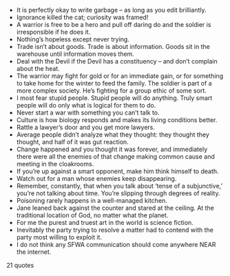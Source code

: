  - It is perfectly okay to write garbage – as long as you edit brilliantly.
 - Ignorance killed the cat; curiosity was framed!
 - A warrior is free to be a hero and pull off daring do and the soldier is irresponsible if he does it.
 - Nothing’s hopeless except never trying.
 - Trade isn’t about goods. Trade is about information. Goods sit in the warehouse until information moves them.
 - Deal with the Devil if the Devil has a constituency – and don’t complain about the heat.
 - The warrior may fight for gold or for an immediate gain, or for something to take home for the winter to feed the family. The soldier is part of a more complex society. He’s fighting for a group ethic of some sort.
 - I most fear stupid people. Stupid people will do anything. Truly smart people will do only what is logical for them to do.
 - Never start a war with something you can’t talk to.
 - Culture is how biology responds and makes its living conditions better.
 - Rattle a lawyer’s door and you get more lawyers.
 - Average people didn’t analyze what they thought: they thought they thought, and half of it was gut reaction.
 - Change happened and you thought it was forever, and immediately there were all the enemies of that change making common cause and meeting in the cloakrooms.
 - If you’re up against a smart opponent, make him think himself to death.
 - Watch out for a man whose enemies keep disappearing.
 - Remember, constantly, that when you talk about ‘tense of a subjunctive,’ you’re not talking about time. You’re slipping through degrees of reality.
 - Poisoning rarely happens in a well-managed kitchen.
 - Jane leaned back against the counter and stared at the ceiling. At the traditional location of God, no matter what the planet.
 - For me the purest and truest art in the world is science fiction.
 - Inevitably the party trying to resolve a matter had to contend with the party most willing to exploit it.
 - I do not think any SFWA communication should come anywhere NEAR the internet.

21 quotes